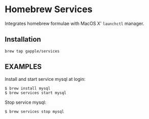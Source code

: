 Homebrew Services
=================

Integrates homebrew formulae with MacOS X' `launchctl` manager.

## Installation ##

```
brew tap gapple/services
```

## EXAMPLES ##
Install and start service mysql at login:

```
$ brew install mysql
$ brew services start mysql
```

Stop service mysql:

```
$ brew services stop mysql
```
